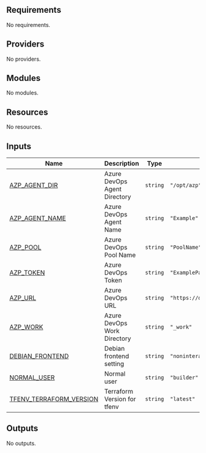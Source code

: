 ## Requirements

No requirements.

## Providers

No providers.

## Modules

No modules.

## Resources

No resources.

## Inputs

| Name | Description | Type | Default | Required |
|------|-------------|------|---------|:--------:|
| <a name="input_AZP_AGENT_DIR"></a> [AZP\_AGENT\_DIR](#input\_AZP\_AGENT\_DIR) | Azure DevOps Agent Directory | `string` | `"/opt/azp"` | no |
| <a name="input_AZP_AGENT_NAME"></a> [AZP\_AGENT\_NAME](#input\_AZP\_AGENT\_NAME) | Azure DevOps Agent Name | `string` | `"Example"` | no |
| <a name="input_AZP_POOL"></a> [AZP\_POOL](#input\_AZP\_POOL) | Azure DevOps Pool Name | `string` | `"PoolName"` | no |
| <a name="input_AZP_TOKEN"></a> [AZP\_TOKEN](#input\_AZP\_TOKEN) | Azure DevOps Token | `string` | `"ExamplePatToken"` | no |
| <a name="input_AZP_URL"></a> [AZP\_URL](#input\_AZP\_URL) | Azure DevOps URL | `string` | `"https://dev.azure.com/Example"` | no |
| <a name="input_AZP_WORK"></a> [AZP\_WORK](#input\_AZP\_WORK) | Azure DevOps Work Directory | `string` | `"_work"` | no |
| <a name="input_DEBIAN_FRONTEND"></a> [DEBIAN\_FRONTEND](#input\_DEBIAN\_FRONTEND) | Debian frontend setting | `string` | `"noninteractive"` | no |
| <a name="input_NORMAL_USER"></a> [NORMAL\_USER](#input\_NORMAL\_USER) | Normal user | `string` | `"builder"` | no |
| <a name="input_TFENV_TERRAFORM_VERSION"></a> [TFENV\_TERRAFORM\_VERSION](#input\_TFENV\_TERRAFORM\_VERSION) | Terraform Version for tfenv | `string` | `"latest"` | no |

## Outputs

No outputs.
